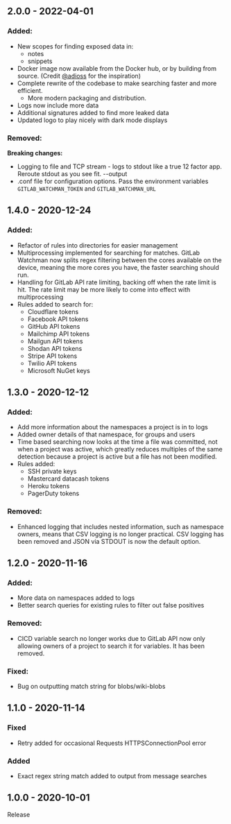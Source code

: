 ## 2.0.0 - 2022-04-01
### Added:
- New scopes for finding exposed data in:
  - notes
  - snippets
- Docker image now available from the Docker hub, or by building from source. (Credit [@adioss](https://github.com/adioss) for the inspiration)
- Complete rewrite of the codebase to make searching faster and more efficient.
  - More modern packaging and distribution.
- Logs now include more data
- Additional signatures added to find more leaked data
- Updated logo to play nicely with dark mode displays

### Removed:
**Breaking changes:**
- Logging to file and TCP stream - logs to stdout like a true 12 factor app. Reroute stdout as you see fit. --output 
- .conf file for configuration options. Pass the environment variables `GITLAB_WATCHMAN_TOKEN` and `GITLAB_WATCHMAN_URL`


## 1.4.0 - 2020-12-24
### Added:
- Refactor of rules into directories for easier management
- Multiprocessing implemented for searching for matches. GitLab Watchman now splits regex filtering between the cores available on the device, meaning the more cores you have, the faster searching should run.
- Handling for GitLab API rate limiting, backing off when the rate limit is hit. The rate limit may be more likely to come into effect with multiprocessing
- Rules added to search for:
  - Cloudflare tokens
  - Facebook API tokens
  - GitHub API tokens
  - Mailchimp API tokens
  - Mailgun API tokens
  - Shodan API tokens
  - Stripe API tokens
  - Twilio API tokens
  - Microsoft NuGet keys


## 1.3.0 - 2020-12-12
### Added:
- Add more information about the namespaces a project is in to logs
- Added owner details of that namespace, for groups and users
- Time based searching now looks at the time a file was committed, not when a project was active, which greatly reduces multiples of the same detection because a project is active but a file has not been modified.
- Rules added:
    - SSH private keys
    - Mastercard datacash tokens
    - Heroku tokens
    - PagerDuty tokens

### Removed:
- Enhanced logging that includes nested information, such as namespace owners, means that CSV logging is no longer practical. CSV logging has been removed and JSON via STDOUT is now the default option.

## 1.2.0 - 2020-11-16
### Added:
- More data on namespaces added to logs
- Better search queries for existing rules to filter out false positives

### Removed:
- CICD variable search no longer works due to GitLab API now only allowing owners of a project to search it for variables. It has been removed.

### Fixed:
- Bug on outputting match string for blobs/wiki-blobs

## 1.1.0 - 2020-11-14
### Fixed
- Retry added for occasional Requests HTTPSConnectionPool error

### Added
- Exact regex string match added to output from message searches

## 1.0.0 - 2020-10-01
Release
